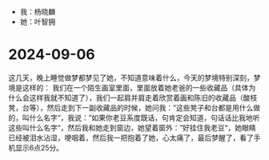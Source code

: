 * 我：杨晓麟
* 她：叶智拥
# 2024-09-06
这几天，晚上睡觉做梦都梦见了她，不知道意味着什么，今天的梦境特别深刻，梦境是这样的：
我们在一个陌生画室里面，里面放着她老爸的一些收藏品（具体为什么会这样我就不知道了），我们一起肩并肩走着欣赏着画和陈旧的收藏品（酸枝凳，台等），然后走到下一副收藏品的时候，她问我：”这些凳子和台都是用什么做的，叫什么名字“，我说：”如果你老豆系度既话，句肯定会知道，句话话比我地听这些叫什么名字“，然后我和她走到窗边，她望着窗外：”好挂住我老豆“，她眼睛已经被泪水沾湿，哽咽着，然后我一把抱着了她，心太痛了，最后梦醒了，看了手机显示6点25分。